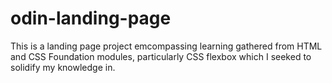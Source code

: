 # odin-landing-page

This is a landing page project emcompassing learning gathered from HTML and CSS Foundation modules, particularly CSS flexbox which I seeked to solidify my knowledge in.
